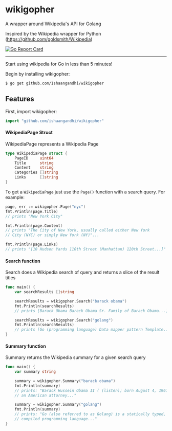 # wikigopher
A wrapper around Wikipedia's API for Golang

Inspired by the Wikipedia wrapper for Python (https://github.com/goldsmith/Wikipedia)

[![Go Report Card](https://goreportcard.com/badge/github.com/ishaangandhi/wikigopher)](https://goreportcard.com/report/github.com/ishaangandhi/wikigopher)

**********

Start using wikipedia for Go in less than 5 minutes!

Begin by installing wikigopher:

	$ go get github.com/Ishaangandhi/wikigopher

## Features
First, import wikigopher:

```go
import "github.com/ishaangandhi/wikigopher"
```

#### WikipediaPage Struct
WikipediaPage represents a Wikipedia Page

```Go
type WikipediaPage struct {
	PageID     uint64
	Title      string
	Content    string
	Categories []string
	Links      []string
}
```

To get a `WikipediaPage` just use the `Page()` function with a search query. For example:

```Go
page, err := wikigopher.Page("nyc")
fmt.Println(page.Title)
// prints "New York City"

fmt.Println(page.Content)
// prints "The City of New York, usually called either New York
// City (NYC) or simply New York (NY)"...

fmt.Println(page.Links)
// prints "[10 Hudson Yards 110th Street (Manhattan) 120th Street...]"

```

#### Search function
Search does a Wikipedia search of query and returns a slice of the result titles

```Go
func main() {
	var searchResults []string

	searchResults = wikigopher.Search("barack obama")
	fmt.Println(searchResults)
	// prints [Barack Obama Barack Obama Sr. Family of Barack Obama...]

	searchResults = wikigopher.Search("golang")
	fmt.Println(searchResults)
	// prints [Go (programming language) Data mapper pattern Template..]
}
```

#### Summary function
Summary returns the Wikipedia summary for a given search query

```Go
func main() {
	var summary string

	summary = wikigopher.Summary("barack obama")
	fmt.Println(summary)
	// prints: "Barack Hussein Obama II ( (listen); born August 4, 1961) is
	// an American attorney..."

	summary = wikigopher.Summary("golang")
	fmt.Println(summary)
	// prints: "Go (also referred to as Golang) is a statically typed,
	// compiled programming language..."
}
```
